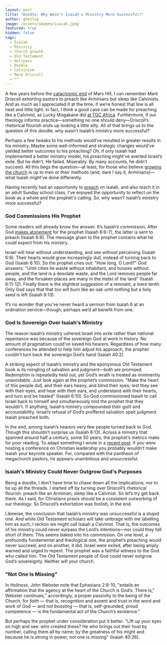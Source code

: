 ```yaml
---
layout: post
title: "Doodle: Why Wasn't Isaiah's Ministry More Successful?"
author: gheslop
image: /assets/images/isaiah.jpeg
featured: true
hidden: false
tags:
  - Isaiah
  - Ministry
  - Church growth
  - Old Testament
  - Holiness
  - Doodle
  - Calvinism
  - Mark Driscoll
  - ""
---
```

A few years before the [cataclysmic end](https://rekindle.co.za/content/2021-09-15-rise-and-fall-of-mars-hill) of Mars Hill, I can remember Mark Driscoll exhorting pastors to preach like Arminians but sleep like Calvinists. And as much as I appreciated it at the time, if we’re honest that line is all heat and little light. In fact, I think a good case can be made for preaching like a Calvinist, as Lucky Mogakane did [at TGC Africa](https://africa.thegospelcoalition.org/article/preach-confidently-in-the-knowledge-of-gods-effectual-call/). Furthermore, if our theology informs practice—something no one should deny—Driscoll’s rhetorical flourish ends up looking a little silly. All of that brings us to the question of this doodle: why wasn’t Isaiah’s ministry more successful?

Perhaps a few tweaks to his methods would’ve resulted in greater results in his ministry. Maybe some well-informed and strategic changes would’ve yielded better outcomes to his preaching? Oh, if only Isaiah had implemented a better ministry model, his preaching might’ve averted Israel’s exile. But he didn’t. He failed. Miserably. By many accounts, he didn’t succeed. All this begs the question—at least, for those who believe [growing the church](https://rekindle.co.za/content/pastor-god-grows-churches/) is up to men or their methods (and, dare I say it, Arminians)—what Isaiah might’ve done differently.

Having recently had an opportunity to [preach](https://sermons.unionchapel.co.za/sermons/54775/holy-holy-holy/) on Isaiah, and also teach it in an adult Sunday school class, I've enjoyed the opportunity to reflect on the book as a whole and the prophet's calling. So, why wasn’t Isaiah’s ministry more successful?

### God Commissions His Prophet

Some readers will already know the answer. It’s Isaiah’s commission. After God [makes atonement](https://rekindle.co.za/content/2020-07-08-critique-christus-victor) for the prophet (Isaiah 6:6-7), the latter is sent to preach (Isaiah 6:9). The message given to the prophet contains what he could expect from his ministry.

Israel will hear without understanding, and see without perceiving (Isaiah 6:9). Their hearts would grow increasingly dull, instead of turning back to God (Isaiah 6:10). So the prophet cries out: "How long, O Lord?" God answers: "Until cities lie waste without inhabitant, and houses without people, and the land is a desolate waste, and the Lord removes people far away, and the forsaken places are many in the midst of the land" (Isaiah 6:11-12). Finally there is the slightest suggestion of a remnant, a mere tenth. Only God says that that too will burn like an oak until nothing but a holy seed is left (Isaiah 6:13).

It’s no wonder that you’ve never heard a sermon from Isaiah 6 at an ordination service—though, perhaps we’d all benefit from one.

### God Is Sovereign Over Isaiah's Ministry

The reason Isaiah’s ministry ushered Israel into exile rather than national repentance was because of the sovereign God at work in history. No amount of pragmatism could’ve saved his hearers. Regardless of how many conferences he attended to help him adjust his approach, the prophet couldn’t turn back the sovereign God’s hand (Isaiah 40:2).

A striking aspect of Isaiah’s ministry and the eponymous Old Testament book is its mingling of salvation and judgment—both are promised. Redemption is repeatedly held out, yet God’s wrath is treated as imminently unavoidable. Just look again at the prophet’s commission. "Make the heart of this people dull, and their ears heavy, and blind their eyes; lest they see with their eyes, and hear with their ears, and understand with their hearts, and turn and be healed" (Isaiah 6:10). So God commissioned Isaiah to call Israel back to himself and simultaneously told the prophet that they wouldn’t. If anything, Isaiah’s ministry compounded their guilt and accountability. Israel’s refusal of God’s proffered salvation spelt judgment. Isaiah preached both.

In the end, among Isaiah’s hearers very few people turned back to God. Though this shouldn’t surprise us (Isaiah 6:13). Across a ministry that spanned around half a century, some 50 years, the prophet’s metrics make for poor reading. To adapt something I wrote in a [recent post](https://rekindle.co.za/content/2023-10-11-six-propositions-on-church-size): if you were hosting a conference on Christian leadership you probably wouldn’t make Isaiah your keynote speaker. For, compared with the pantheon of megachurch pastors, he appears unambitious and unsuccessful.

### Isaiah's Ministry Could Never Outgrow God's Purposes

Being a doodle, I don’t have time to chase down all the implications; nor to tie up all the threads. I started off by turning over Driscoll’s rhetorical flourish: preach like an Arminian; sleep like a Calvinist. So let’s try get back there. As I said, for Christians praxis should be a consistent outworking of our theology. So Driscoll’s exhortation was foolish, in the end.

Likewise, the conclusion that Isaiah’s ministry was unsuccessful is a stupid one. And while Old Testament scholars will take umbrage with me labelling him as such, I reckon we might call Isaiah a Calvinist. That is, the outcomes of his ministry could never surpass the Lord’s intentions—nor could they fall short of them. This seems baked into his commission. On one level, a profoundly fundamental and theological one, the prophet’s preaching would never succeed; and on another, it did. Israel were exiled, after being amply warned and urged to repent. The prophet was a faithful witness to the God who called him. The Old Testament people of God could never outgrow God’s sovereignty. Neither will your church.

### "Not One Is Missing"

In *Holiness*, John Webster note that Ephesians 2:8-10, "entails an affirmation that the agency at the heart of the Church is God’s. There is," Webster continues," accordingly, a proper passivity to the being of the Church, for *faith* — that is, recognition and assent and trust in the word and work of God — and *not boasting* — that is, self-grounded, proud competence — is the fundamental act of the Church’s existence."

But perhaps the prophet under consideration put it better. "Lift up your eyes on high and see: who created these? He who brings out their host by number, calling them all by name; by the greatness of his might and because he is strong in power, not one is missing" (Isaiah 40:26).